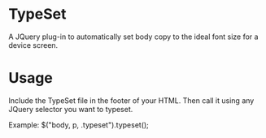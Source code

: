 TypeSet
=======

A JQuery plug-in to automatically set body copy to the ideal font size for a device screen.


Usage
======

Include the TypeSet file in the footer of your HTML. Then call it using any JQuery selector you want to typeset.

Example:
$("body, p, .typeset").typeset();